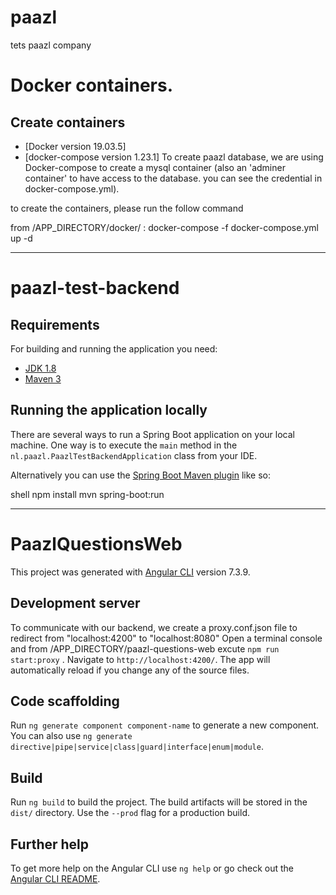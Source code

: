 # paazl
tets paazl company

# Docker containers.

## Create containers 
- [Docker version 19.03.5]
- [docker-compose version 1.23.1]
To create paazl database, we are using Docker-compose to create a mysql container (also an 'adminer container' to have access to the database. you can see the credential in docker-compose.yml).

to create the containers, please run the follow command

from /APP_DIRECTORY/docker/ : docker-compose -f docker-compose.yml up -d

-----------------------------------------------------------------------------------------------------------------------------

# paazl-test-backend
## Requirements
For building and running the application you need:

- [JDK 1.8](http://www.oracle.com/technetwork/java/javase/downloads/jdk8-downloads-2133151.html)
- [Maven 3](https://maven.apache.org)

## Running the application locally

There are several ways to run a Spring Boot application on your local machine. One way is to execute the `main` method in the `nl.paazl.PaazlTestBackendApplication` class from your IDE.

Alternatively you can use the [Spring Boot Maven plugin](https://docs.spring.io/spring-boot/docs/current/reference/html/build-tool-plugins-maven-plugin.html) like so:

shell
npm install
mvn spring-boot:run

-----------------------------------------------------------------------------------------------------------------------------
# PaazlQuestionsWeb

This project was generated with [Angular CLI](https://github.com/angular/angular-cli) version 7.3.9.

## Development server

To communicate with our backend, we create a proxy.conf.json file to redirect from "localhost:4200" to "localhost:8080"
Open a terminal console and from /APP_DIRECTORY/paazl-questions-web excute `npm run start:proxy` . Navigate to `http://localhost:4200/`. The app will automatically reload if you change any of the source files.

## Code scaffolding
Run `ng generate component component-name` to generate a new component. You can also use `ng generate directive|pipe|service|class|guard|interface|enum|module`.

## Build
Run `ng build` to build the project. The build artifacts will be stored in the `dist/` directory. Use the `--prod` flag for a production build.

## Further help
To get more help on the Angular CLI use `ng help` or go check out the [Angular CLI README](https://github.com/angular/angular-cli/blob/master/README.md).
